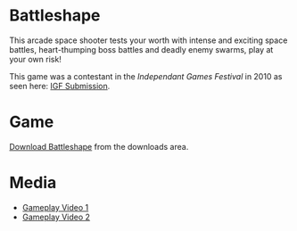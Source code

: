 Battleshape
===========

This arcade space shooter tests your worth with intense and exciting space battles, 
heart-thumping boss battles and deadly enemy swarms, play at your own risk! 

This game was a contestant in the *Independant Games Festival* in 2010 as seen here: 
[IGF Submission](http://www.igf.com/php-bin/entry2010.php?id=547).

# Game

[Download Battleshape](https://github.com/shadowcat-productions/battleshape/downloads) from the downloads area.

# Media

* [Gameplay Video 1](http://www.youtube.com/watch?v=7ZB4uLf4NuI)
* [Gameplay Video 2](http://www.youtube.com/watch?v=Acn4IGH3FMU)